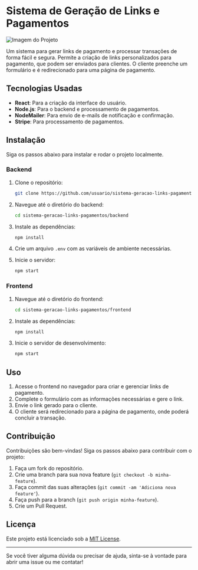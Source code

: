 # Sistema de Geração de Links e Pagamentos

![Imagem do Projeto]()

Um sistema para gerar links de pagamento e processar transações de forma fácil e segura. Permite a criação de links personalizados para pagamento, que podem ser enviados para clientes. O cliente preenche um formulário e é redirecionado para uma página de pagamento.

## Tecnologias Usadas

- **React**: Para a criação da interface do usuário.
- **Node.js**: Para o backend e processamento de pagamentos.
- **NodeMailer**: Para envio de e-mails de notificação e confirmação.
- **Stripe**: Para processamento de pagamentos.

## Instalação

Siga os passos abaixo para instalar e rodar o projeto localmente.

### Backend

1. Clone o repositório:
    ```bash
    git clone https://github.com/usuario/sistema-geracao-links-pagamentos.git
    ```

2. Navegue até o diretório do backend:
    ```bash
    cd sistema-geracao-links-pagamentos/backend
    ```

3. Instale as dependências:
    ```bash
    npm install
    ```

4. Crie um arquivo `.env` com as variáveis de ambiente necessárias.

5. Inicie o servidor:
    ```bash
    npm start
    ```

### Frontend

1. Navegue até o diretório do frontend:
    ```bash
    cd sistema-geracao-links-pagamentos/frontend
    ```

2. Instale as dependências:
    ```bash
    npm install
    ```

3. Inicie o servidor de desenvolvimento:
    ```bash
    npm start
    ```

## Uso

1. Acesse o frontend no navegador para criar e gerenciar links de pagamento.
2. Complete o formulário com as informações necessárias e gere o link.
3. Envie o link gerado para o cliente.
4. O cliente será redirecionado para a página de pagamento, onde poderá concluir a transação.

## Contribuição

Contribuições são bem-vindas! Siga os passos abaixo para contribuir com o projeto:

1. Faça um fork do repositório.
2. Crie uma branch para sua nova feature (`git checkout -b minha-feature`).
3. Faça commit das suas alterações (`git commit -am 'Adiciona nova feature'`).
4. Faça push para a branch (`git push origin minha-feature`).
5. Crie um Pull Request.

## Licença

Este projeto está licenciado sob a [MIT License](LICENSE).

---

Se você tiver alguma dúvida ou precisar de ajuda, sinta-se à vontade para abrir uma issue ou me contatar!

